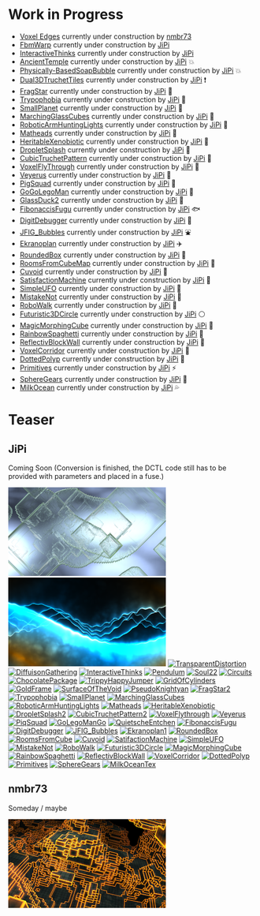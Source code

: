 # Work in Progress

- [Voxel Edges](nmbr73/VoxelEdges.md) currently under construction by [nmbr73](../Site/Profiles/nmbr73.md)
- [FbmWarp](JiPi/FbmWarp.md) currently under construction by [JiPi](../Site/Profiles/JiPi.md)
- [InteractiveThinks](JiPi/InteractiveThinks.md) currently under construction by [JiPi](../Site/Profiles/JiPi.md)
- [AncientTemple](JiPi/AncientTemple.md) currently under construction by [JiPi](../Site/Profiles/JiPi.md) :collision:
- [Physically-BasedSoapBubble](JiPi/Physically-BasedSoapBubble.md) currently under construction by [JiPi](../Site/Profiles/JiPi.md) :collision:
- [Dual3DTruchetTiles](JiPi/Dual3DTruchetTiles.md) currently under construction by [JiPi](../Site/Profiles/JiPi.md) :exclamation:
- [FragStar](JiPi/FragStar.md) currently under construction by [JiPi](../Site/Profiles/JiPi.md) :strawberry:
- [Trypophobia](JiPi/Trypophobia.md) currently under construction by [JiPi](../Site/Profiles/JiPi.md) :lemon:
- [SmallPlanet](JiPi/SmallPlanet.md) currently under construction by [JiPi](../Site/Profiles/JiPi.md) :banana:
- [MarchingGlassCubes](JiPi/MarchingGlassCubes.md) currently under construction by [JiPi](../Site/Profiles/JiPi.md) :peach:
- [RoboticArmHuntingLights](JiPi/RoboticArmHuntingLights.md) currently under construction by [JiPi](../Site/Profiles/JiPi.md) :grapes:
- [Matheads](JiPi/Matheads.md) currently under construction by [JiPi](../Site/Profiles/JiPi.md) :rose:
- [HeritableXenobiotic](JiPi/HeritableXenobiotic.md) currently under construction by [JiPi](../Site/Profiles/JiPi.md) :mushroom:
- [DropletSplash](JiPi/DropletSplash.md) currently under construction by [JiPi](../Site/Profiles/JiPi.md) :tulip:
- [CubicTruchetPattern](JiPi/CubicTruchetPattern.md) currently under construction by [JiPi](../Site/Profiles/JiPi.md) :eggplant:
- [VoxelFlyThrough](JiPi/VoxelFlyThrough.md) currently under construction by [JiPi](../Site/Profiles/JiPi.md) :cherries:
- [Veyerus](JiPi/Veyerus.md) currently under construction by [JiPi](../Site/Profiles/JiPi.md) :watermelon:
- [PigSquad](JiPi/PigSquad.md) currently under construction by [JiPi](../Site/Profiles/JiPi.md) :pig:
- [GoGoLegoMan](JiPi/GoGoLegoMan.md) currently under construction by [JiPi](../Site/Profiles/JiPi.md) :walking:
- [GlassDuck2](JiPi/GlassDuck2.md) currently under construction by [JiPi](../Site/Profiles/JiPi.md) :duck:
- [FibonaccisFugu](JiPi/FibonaccisFugu.md) currently under construction by [JiPi](../Site/Profiles/JiPi.md) :fish:
- [DigitDebugger](JiPi/DigitDebugger.md) currently under construction by [JiPi](../Site/Profiles/JiPi.md) :memo:
- [JFIG_Bubbles](JiPi/JFIG_Bubbles.md) currently under construction by [JiPi](../Site/Profiles/JiPi.md) :fountain:
- [Ekranoplan](JiPi/Ekranoplan.md) currently under construction by [JiPi](../Site/Profiles/JiPi.md) :airplane:
- [RoundedBox](JiPi/RoundedBox.md) currently under construction by [JiPi](../Site/Profiles/JiPi.md) :white_square_button:
- [RoomsFromCubeMap](JiPi/RoomsFromCubeMap.md) currently under construction by [JiPi](../Site/Profiles/JiPi.md) :office:
- [Cuvoid](JiPi/Cuvoid.md) currently under construction by [JiPi](../Site/Profiles/JiPi.md) :rocket:
- [SatisfactionMachine](JiPi/SatisfactionMachine.md) currently under construction by [JiPi](../Site/Profiles/JiPi.md) :slot_machine:
- [SimpleUFO](JiPi/SimpleUFO.md) currently under construction by [JiPi](../Site/Profiles/JiPi.md) :stars:
- [MistakeNot](JiPi/MistakeNot.md) currently under construction by [JiPi](../Site/Profiles/JiPi.md) :helicopter:
- [RoboWalk](JiPi/RoboWalk.md) currently under construction by [JiPi](../Site/Profiles/JiPi.md) :robot:
- [Futuristic3DCircle](JiPi/Futuristic3DCircle.md) currently under construction by [JiPi](../Site/Profiles/JiPi.md) :white_circle:
- [MagicMorphingCube](JiPi/MagicMorphingCube.md) currently under construction by [JiPi](../Site/Profiles/JiPi.md) :white_square_button:
- [RainbowSpaghetti](JiPi/RainbowSpaghetti.md) currently under construction by [JiPi](../Site/Profiles/JiPi.md) :spaghetti:
- [ReflectivBlockWall](JiPi/ReflectivBlockWall.md) currently under construction by [JiPi](../Site/Profiles/JiPi.md) :sunrise:
- [VoxelCorridor](JiPi/VoxelCorridor.md) currently under construction by [JiPi](../Site/Profiles/JiPi.md) :ferris_wheel:
- [DottedPolyp](JiPi/DottedPolyp.md) currently under construction by [JiPi](../Site/Profiles/JiPi.md) :tropical_fish:
- [Primitives](JiPi/Primitives.md) currently under construction by [JiPi](../Site/Profiles/JiPi.md) :zap:
- [SphereGears](JiPi/SphereGears.md) currently under construction by [JiPi](../Site/Profiles/JiPi.md) :high_brightness:
- [MilkOcean](JiPi/MilkOcean.md) currently under construction by [JiPi](../Site/Profiles/JiPi.md) :sweat_drops:
# Teaser

## JiPi

Coming Soon (Conversion is finished, the DCTL code still has to be provided with parameters and placed in a fuse.)

[![Working](JiPi/LiquidXstals_320x180.png)](https://www.shadertoy.com/view/ldG3WR)
[![Working](JiPi/Bonzomatic8_320x180.png)](https://www.shadertoy.com/view/tlsXWf)
[![TransparentDistortion](https://user-images.githubusercontent.com/78935215/109943088-19f07780-7cd5-11eb-8183-31ecafe9f446.gif)](https://www.shadertoy.com/view/ttBBRK)
[![DiffuisonGathering](https://user-images.githubusercontent.com/78935215/109943592-a56a0880-7cd5-11eb-97c0-a899d167d6e7.gif)](https://www.shadertoy.com/view/3sGXRy)
[![InteractiveThinks](https://user-images.githubusercontent.com/78935215/110646914-aad4c080-81b7-11eb-80eb-6562a27cf929.gif)](https://www.shadertoy.com/view/Xt3SR4)
[![Pendulum](https://user-images.githubusercontent.com/78935215/111521453-73d35180-8759-11eb-8f52-259612de94a2.gif)](https://www.shadertoy.com/view/wtdyDn)
[![Soul22](https://user-images.githubusercontent.com/78935215/111699010-d733b100-8837-11eb-8565-b05b7d068551.gif)](https://www.shadertoy.com/view/3tcBWN)
[![Circuits](https://user-images.githubusercontent.com/78935215/111883288-a3cd5f80-89ba-11eb-9eb3-5722e3090e29.gif)](https://www.shadertoy.com/view/XlX3Rj)
[![ChocolatePackage](https://user-images.githubusercontent.com/78935215/111883950-a5992200-89be-11eb-9d04-cdd1cf3dbc54.gif)](https://www.shadertoy.com/view/tllyDj)
[![TrippyHappyJumper](https://user-images.githubusercontent.com/78935215/112180355-c7331d00-8bfb-11eb-9769-71b551174b8d.gif)](https://www.shadertoy.com/view/3dVSRD)
[![GridOfCylinders](https://user-images.githubusercontent.com/78935215/112716612-a1519500-8ee7-11eb-9868-8d709202a1df.gif)
](https://www.shadertoy.com/view/4dSGW1)
[![GoldFrame](https://user-images.githubusercontent.com/78935215/112769665-7fa8f880-9022-11eb-8a01-085b0c00725a.gif)](https://www.shadertoy.com/view/lstXRr)
[![SurfaceOfTheVoid](https://user-images.githubusercontent.com/78935215/112769715-bf6fe000-9022-11eb-820e-04ac2ae64a3f.gif)](https://www.shadertoy.com/view/WtGBDG)
[![PseudoKnightyan](https://user-images.githubusercontent.com/78935215/113430783-096a1480-93db-11eb-8559-191926128f13.gif)](https://www.shadertoy.com/view/lls3Wf)
[![FragStar2](https://user-images.githubusercontent.com/78935215/114275018-380e6d80-9a21-11eb-831b-cd46428211b1.gif)](https://www.shadertoy.com/view/wlXBWH)
[![Trypophobia](https://user-images.githubusercontent.com/78935215/114274665-df8aa080-9a1f-11eb-9ac2-132f2f167f0a.gif)](https://www.shadertoy.com/view/WddXDf)
[![SmallPlanet](https://user-images.githubusercontent.com/78935215/114281976-a6632800-9a41-11eb-9f75-ea3365dc3a50.gif)](https://www.shadertoy.com/view/XssyDM)
[![MarchingGlassCubes](https://user-images.githubusercontent.com/78935215/114272316-017f2580-9a16-11eb-9425-cc9fa76a6bab.gif)](https://www.shadertoy.com/view/MdlXDX)
[![RoboticArmHuntingLights](https://user-images.githubusercontent.com/78935215/114272639-3c358d80-9a17-11eb-86ce-50ff2d60fd99.gif)](https://www.shadertoy.com/view/lls3Wf)
[![Matheads](https://user-images.githubusercontent.com/78935215/114322433-88b8c000-9b20-11eb-8bdd-8187e565d6dc.gif)](https://www.shadertoy.com/view/tsSyWD)
[![HeritableXenobiotic](https://user-images.githubusercontent.com/78935215/114781246-b9933200-9d78-11eb-85da-b6ed074ad369.gif)](https://www.shadertoy.com/view/tdlyD2)
[![DropletSplash2](https://user-images.githubusercontent.com/78935215/114780133-46d58700-9d77-11eb-9041-1fe1484fcbc0.gif)](https://www.shadertoy.com/view/Ndl3R2)
[![CubicTruchetPattern2](https://user-images.githubusercontent.com/78935215/114780835-3540af00-9d78-11eb-9f82-1f0605242cc6.gif)](https://www.shadertoy.com/view/4lfcRl)
[![VoxelFlythrough](https://user-images.githubusercontent.com/78935215/114780463-b9defd80-9d77-11eb-9a05-bb90851f0611.gif)](https://www.shadertoy.com/view/MdGXWG)
[![Veyerus](https://user-images.githubusercontent.com/78935215/114778884-b77ba400-9d75-11eb-9137-be28f748260e.gif)](https://www.shadertoy.com/view/WltXDn)
[![PiqSquad](https://user-images.githubusercontent.com/78935215/115626298-98dd5600-a2fd-11eb-8832-3032812c58f7.gif)](https://www.shadertoy.com/view/WdBcRh)
[![GoLegoManGo](https://user-images.githubusercontent.com/78935215/115949015-178aec80-a4d2-11eb-86f7-59e0b03878c4.gif)](https://www.shadertoy.com/view/MsB3zK)
[![QuietscheEntchen](https://user-images.githubusercontent.com/78935215/116908337-0dd85600-ac43-11eb-8679-2ad2e3fdac34.gif)](https://www.shadertoy.com/view/MtlyRf)
[![FibonaccisFugu](https://user-images.githubusercontent.com/78935215/116908797-9c4cd780-ac43-11eb-929b-7fd796defc3f.gif)](https://www.shadertoy.com/view/Mltfzf)
[![DigitDebugger](https://user-images.githubusercontent.com/78935215/117165279-a4348500-adc5-11eb-9e52-8ae25d1bc1da.gif)](https://www.shadertoy.com/view/tdcBDN)
[![JFIG_Bubbles](https://user-images.githubusercontent.com/78935215/117162557-2a030100-adc3-11eb-863a-22d30399cd13.gif)](https://www.shadertoy.com/view/wd3fz7)
[![Ekranoplan1](https://user-images.githubusercontent.com/78935215/117162665-43a44880-adc3-11eb-9ef0-61aea62e0cec.gif)](https://www.shadertoy.com/view/Wd3fDH)
[![RoundedBox](https://user-images.githubusercontent.com/78935215/117371695-9ca9d480-aec8-11eb-9ce2-68aa8f5ddea9.gif)](https://www.shadertoy.com/view/WlSXRW)
[![RoomsFromCube](https://user-images.githubusercontent.com/78935215/117412288-e6b8a780-af14-11eb-81eb-67ebad77cff3.gif)](https://www.shadertoy.com/view/WsGcRm)
[![Cuvoid](https://user-images.githubusercontent.com/78935215/117588029-37045500-b121-11eb-92ca-142d5a346985.gif)](https://www.shadertoy.com/view/WdVyzh)
[![SatifactionMachine](https://user-images.githubusercontent.com/78935215/117588117-b8f47e00-b121-11eb-9202-a250ada3d523.gif)](https://www.shadertoy.com/view/tdGfDy)
[![SimpleUFO](https://user-images.githubusercontent.com/78935215/118020786-ccd6f480-b35a-11eb-92c7-3ef646eebce5.gif)](https://www.shadertoy.com/view/Wt2cRt)
[![MistakeNot](https://user-images.githubusercontent.com/78935215/118020455-6356e600-b35a-11eb-9cc9-e767b5da8319.gif)](https://www.shadertoy.com/view/4llfDl)
[![RoboWalk](https://user-images.githubusercontent.com/78935215/118018523-2f7ac100-b358-11eb-8a24-25c35e56545e.gif)](https://www.shadertoy.com/view/WlyGDt)
[![Futuristic3DCircle](https://user-images.githubusercontent.com/78935215/118017964-80d68080-b357-11eb-9ed9-88f09e196575.gif)](https://www.shadertoy.com/view/WsG3D3)
[![MagicMorphingCube](https://user-images.githubusercontent.com/78935215/119269782-bf8ef500-bbf9-11eb-9b4e-63a89aceeaa6.gif)](https://www.shadertoy.com/view/Xd3cR7)
[![RainbowSpaghetti](https://user-images.githubusercontent.com/78935215/119272025-65dff800-bc04-11eb-8150-396ea04bda63.gif)](https://www.shadertoy.com/view/lsjGRV)
[![ReflectivBlockWall](https://user-images.githubusercontent.com/78935215/119272287-7f357400-bc05-11eb-845b-54dd9c36708a.gif)](https://www.shadertoy.com/view/WtffDS)
[![VoxelCorridor](https://user-images.githubusercontent.com/78935215/119272531-a80a3900-bc06-11eb-8ed6-1591e9c02694.gif)](https://www.shadertoy.com/view/MdVSDh)
[![DottedPolyp](https://user-images.githubusercontent.com/78935215/119269690-3c6d9f00-bbf9-11eb-86ef-36b514805429.gif)](https://www.shadertoy.com/view/3sBSWt)
[![Primitives](https://user-images.githubusercontent.com/78935215/120663406-48275400-c48a-11eb-92d3-fb635cfcf276.gif)](https://www.shadertoy.com/view/ltyXD3)
[![SphereGears](https://user-images.githubusercontent.com/78935215/120664114-f4693a80-c48a-11eb-84b2-9330f32bc6b9.gif)](https://www.shadertoy.com/view/tt2XzG)
[![MilkOceanTex](https://user-images.githubusercontent.com/78935215/120662005-119d0980-c489-11eb-83e1-bc1d94edceb7.gif)](https://www.shadertoy.com/view/fll3RN)


## nmbr73

Someday / maybe

[![Shaders/Abstract/VoxelEdges.fuse](nmbr73/VoxelEdges_320x180.png)](nmbr73/VoxelEdges.md)
